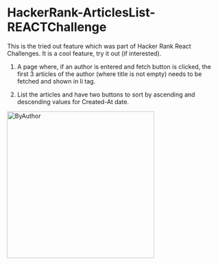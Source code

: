 # HackerRank-ArticlesList-REACTChallenge

This is the tried out feature which was part of Hacker Rank React Challenges. It is a cool feature, try it out (if interested).

1) A page where, if an author is entered and fetch button is clicked, the first 3 articles of the author (where title is not empty) needs to be fetched and shown in li tag.

2) List the articles and have two buttons to sort by ascending and descending values for Created-At date.

<img width="343" alt="ByAuthor" src="https://user-images.githubusercontent.com/50093965/81059406-feb6af00-8eed-11ea-9660-dd53dbdb53d7.PNG">
